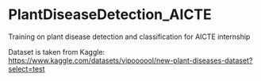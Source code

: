 # PlantDiseaseDetection_AICTE
Training on plant disease detection and classification for AICTE internship

Dataset is taken from Kaggle: https://www.kaggle.com/datasets/vipoooool/new-plant-diseases-dataset?select=test
